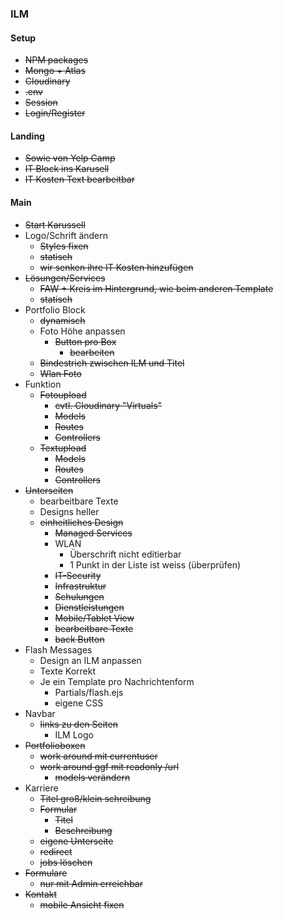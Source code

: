 ### ILM

#### Setup

- ~~NPM packages~~
- ~~Mongo + Atlas~~
- ~~Cloudinary~~
- ~~.env~~
- ~~Session~~
- ~~Login/Register~~



#### Landing

- ~~Sowie von Yelp Camp~~
- ~~IT Block ins Karusell~~
- ~~IT Kosten Text bearbeitbar~~



#### Main

- ~~Start Karussell~~
- Logo/Schrift ändern
  - ~~Styles fixen~~
  - ~~statisch~~
  - ~~wir senken ihre IT Kosten hinzufügen~~
- ~~Lösungen/Services~~
  - ~~FAW + Kreis im Hintergrund, wie beim anderen Template~~
  - ~~statisch~~
- Portfolio Block
  - ~~dynamisch~~
  - Foto Höhe anpassen
    - ~~Button pro Box~~
      - ~~bearbeiten~~
  - ~~Bindestrich zwischen ILM und Titel~~
  - ~~Wlan Foto~~
- Funktion
  - ~~Fotoupload~~
    - ~~evtl. Cloudinary "Virtuals"~~
    - ~~Models~~
    - ~~Routes~~
    - ~~Controllers~~
  - ~~Textupload~~
    - ~~Models~~
    - ~~Routes~~
    - ~~Controllers~~
- ~~Unterseiten~~
  - bearbeitbare Texte
  - Designs heller
  - ~~einheitliches Design~~
    - ~~Managed Services~~  
    - WLAN
      - Überschrift nicht editierbar
      - 1 Punkt in der Liste ist weiss (überprüfen)
    - ~~IT-Security~~
    - ~~Infrastruktur~~
    - ~~Schulungen~~
    - ~~Dienstleistungen~~
    - ~~Mobile/Tablet View~~
    - ~~bearbeitbare Texte~~
    - ~~back Button~~
- Flash Messages
  - Design an ILM anpassen
  - Texte Korrekt
  - Je ein Template pro Nachrichtenform
    - Partials/flash.ejs
    - eigene CSS
- Navbar
  - ~~links zu den Seiten~~
    - ILM Logo
- ~~Portfolioboxen~~
  - ~~work around mit currentuser~~
  - ~~work around ggf mit readonly /url~~
    - ~~models verändern~~
- Karriere
  - ~~Titel groß/klein schreibung~~
  - ~~Formular~~
    - ~~Titel~~
    - ~~Beschreibung~~
  - ~~eigene Unterseite~~
  - ~~redirect~~
  - ~~jobs löschen~~
- ~~Formulare~~
  - ~~nur mit Admin erreichbar~~
- ~~Kontakt~~
  - ~~mobile Ansicht fixen~~